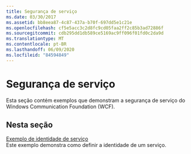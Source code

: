 ```yaml
---
title: Segurança de serviço
ms.date: 03/30/2017
ms.assetid: bb8eea87-4c87-437a-b70f-697dd5e1c21e
ms.openlocfilehash: cf5e5acc3c2d8fc9cd05faa2ff2c85b3ad72886f
ms.sourcegitcommit: cdb295dd1db589ce5169ac9ff096f01fd0c2da9d
ms.translationtype: MT
ms.contentlocale: pt-BR
ms.lasthandoff: 06/09/2020
ms.locfileid: "84594849"
---
```

# <a name="service-security"></a>Segurança de serviço
Esta seção contém exemplos que demonstram a segurança de serviço do Windows Communication Foundation (WCF).  
  
## <a name="in-this-section"></a>Nesta seção  
 [Exemplo de identidade de serviço](service-identity-sample.md)  
 Este exemplo demonstra como definir a identidade de um serviço.
